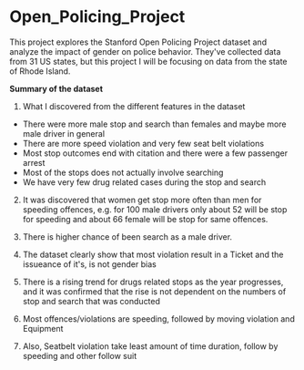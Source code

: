 # Open_Policing_Project
This project explores the Stanford Open Policing Project dataset and analyze the impact of gender on police behavior. They've collected data from 31 US states, but this project I will be focusing on data from the state of Rhode Island.

**Summary of the dataset**

1. What I discovered from the different features in the dataset
- There were more male stop and search than females and maybe more male driver in general
- There are more speed violation and very few seat belt violations
- Most stop outcomes end with citation and there were a few passenger arrest
- Most of the stops does not actually involve searching
- We have very few drug related cases during the stop and search

2. It was discovered that women get stop more often than men for speeding offences, e.g. for 100 male drivers only about 52 will be stop for speeding and about 66 female will be stop for same offences.

3. There is higher chance of been search as a male driver.

4. The dataset clearly show that most violation result in a Ticket and the issueance of it's, is not gender bias

5. There is a rising trend for drugs related stops as the year progresses, and it was confirmed that the rise is not dependent on the numbers of stop and search that was conducted

6. Most offences/violations are speeding, followed by moving violation and Equipment

7. Also, Seatbelt violation take least amount of time duration, follow by speeding and other follow suit




